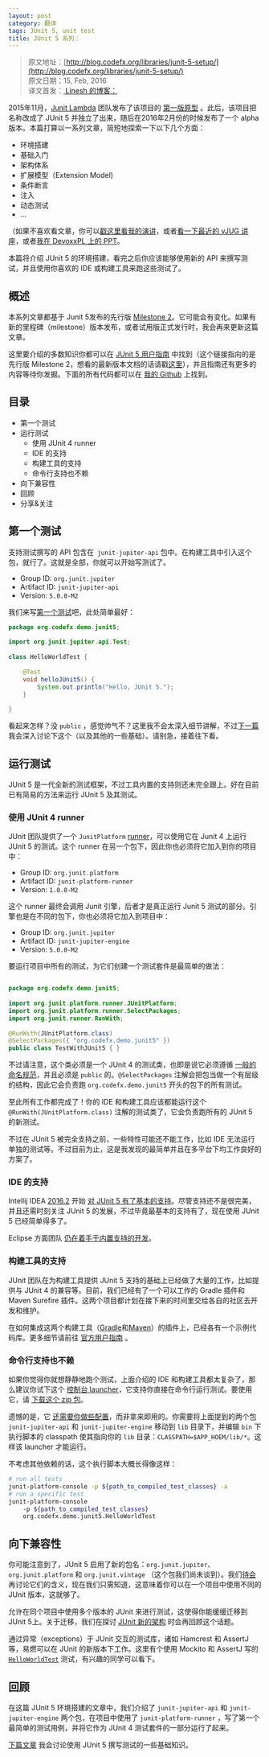 ```yaml
---
layout: post
category: 翻译
tags: JUnit 5, unit test
title: JUnit 5 系列：
---
```


> 原文地址：[http://blog.codefx.org/libraries/junit-5-setup/](http://blog.codefx.org/libraries/junit-5-setup/)  
> 原文日期：15, Feb, 2016  
> 译文首发：[ Linesh 的博客：]()

2015年11月，[Junit Lambda](http://junit.org/junit4/junit-lambda.html) 团队发布了该项目的 [第一版原型](http://blog.codefx.org/libraries/junit-lambda-prototype/) 。此后，该项目把名称改成了 JUnit 5 并独立了出来，随后在2016年2月份的时候发布了一个 alpha 版本。本篇打算以一系列文章，简短地探索一下以下几个方面：

* 环境搭建
* 基础入门
* 架构体系
* 扩展模型（Extension Model)
* 条件断言
* 注入
* 动态测试
* ...

（如果不喜欢看文章，你可以[戳这里看我的演讲](http://blog.codefx.org/past-talks/)，或者[看一下最近的 vJUG 讲座](https://www.youtube.com/watch?v=ct9sIsrnE9Y)，或者[我在 DevoxxPL 上的 PPT](https://www.youtube.com/watch?v=oG80XZUN1lQ)。

本篇将介绍 JUnit 5 的环境搭建，看完之后你应该能够使用新的 API 来撰写测试，并且使用你喜欢的 IDE 或构建工具来跑这些测试了。

## 概述

本系列文章都基于 Junit 5发布的先行版 [Milestone 2][User guide: M2]。它可能会有变化。如果有新的里程碑（milestone）版本发布，或者试用版正式发行时，我会再来更新这篇文章。

这里要介绍的多数知识你都可以在 [JUnit 5 用户指南][User guide: M2] 中找到（这个链接指向的是先行版 Milestone 2，想看的最新版本文档的话请戳[这里][User guide: Current]），并且指南还有更多的内容等待你发掘。下面的所有代码都可以在 [我的 Github](https://github.com/CodeFX-org/demo-junit-5) 上找到。

## 目录

* 第一个测试
* 运行测试
    * 使用 JUnit 4 runner
    * IDE 的支持
    * 构建工具的支持
    * 命令行支持也不赖
* 向下兼容性
* 回顾
* 分享&关注

## 第一个测试

支持测试撰写的 API 包含在` junit-jupiter-api` 包中。在构建工具中引入这个包，就行了。这就是全部，你就可以开始写测试了。

* Group ID: `org.junit.jupiter`
* Artifact ID: `junit-jupiter-api`
* Version: `5.0.0-M2`

我们来写[第一个测试](https://github.com/CodeFX-org/demo-junit-5/blob/master/src/test/java/org/codefx/demo/junit5/HelloWorldTest.java)吧，此处简单最好：

```java
package org.codefx.demo.junit5;
 
import org.junit.jupiter.api.Test;
 
class HelloWorldTest {
 
	@Test
	void helloJUnit5() {
		System.out.println("Hello, JUnit 5.");
	}
 
}
```    

看起来怎样？没 `public` ，感觉帅气不？这里我不会太深入细节讲解，不过[下一篇][JUnit 5: Basics]我会深入讨论下这个（以及其他的一些基础）。请别急，接着往下看。

## 运行测试

JUnit 5 是一代全新的测试框架，不过工具内置的支持则还未完全跟上。好在目前已有简易的方法来运行 JUnit 5 及其测试。

### 使用 JUnit 4 runner

JUnit 团队提供了一个 `JunitPlatform` [runner](http://www.codeaffine.com/2014/09/03/junit-nutshell-test-runners/)，可以使用它在 Junit 4 上运行 JUnit 5 的测试。这个 runner 在另一个包下，因此你也必须将它加入到你的项目中：

* Group ID: `org.junit.platform`
* Artifact ID: `junit-platform-runner`
* Version: `1.0.0-M2`

这个 runner 最终会调用 Junit 引擎，后者才是真正运行 Junit 5 测试的部分。引擎也是在不同的包下，你也必须将它加入到项目中：

* Group ID: `org.junit.jupiter`
* Artifact ID: `junit-jupiter-engine`
* Version: `5.0.0-M2`

要运行项目中所有的测试，为它们创建一个测试套件是最简单的做法：

```java

package org.codefx.demo.junit5;
 
import org.junit.platform.runner.JUnitPlatform;
import org.junit.platform.runner.SelectPackages;
import org.junit.runner.RunWith;
 
@RunWith(JUnitPlatform.class)
@SelectPackages({ "org.codefx.demo.junit5" })
public class TestWithJUnit5 { }
```

不过请注意，这个类必须是一个 JUnit 4 的测试类，也即是说它必须遵循 [一般的命名规范](http://stackoverflow.com/a/6178629/2525313)，并且必须是 `public` 的。`@SelectPackages` 注解会把包当做一个有层级的结构，因此它会负责跑 `org.codefx.demo.junit5` 开头的包下的所有测试。

至此所有工作都完成了！你的 IDE 和构建工具应该都能运行这个 `@RunWith(JUnitPlatform.class)` 注解的测试类了，它会负责跑所有的 JUnit 5 的新测试。

不过在 JUnit 5 被完全支持之前，一些特性可能还不能工作，比如 IDE 无法运行单独的测试等。不过目前为止，这是我发现的最简单并且在多平台下均工作良好的方案了。

### IDE 的支持 

Intellij IDEA [2016.2](https://blog.jetbrains.com/idea/2016/07/intellij-idea-2016-2-is-here/) 开始 [对 JUnit 5 有了基本的支持](https://blog.jetbrains.com/idea/2016/08/using-junit-5-in-intellij-idea)。尽管支持还不是很完美，并且还需时刻关注 JUnit 5 的发展，不过毕竟最基本的支持有了，现在使用 JUnit 5 已经简单得多了。

Eclipse 方面团队 [仍在着手于内置支持的开发](https://bugs.eclipse.org/bugs/show_bug.cgi?id=488566)。

### 构建工具的支持

JUnit 团队在为构建工具提供 JUnit 5 支持的基础上已经做了大量的工作，比如提供与 JUnit 4 的兼容等。目前，我们已经有了一个可以工作的 Gradle 插件和 Maven Surefire 插件。这两个项目都计划在接下来的时间里交给各自的社区去开发和维护。

在如何集成这两个构建工具（[Gradle](https://github.com/junit-team/junit5-samples/blob/master/junit5-gradle-consumer)和[Maven](https://github.com/junit-team/junit5-samples/tree/master/junit5-maven-consumer)）的插件上，已经各有一个示例代码库。更多细节请前往 [官方用户指南](http://junit.org/junit5/docs/5.0.0-M1/user-guide/#running-tests-build) 。

### 命令行支持也不赖

如果你觉得你就想静静地跑个测试，上面介绍的 IDE 和构建工具都太复杂了，那么建议你试下这个 [控制台 launcher](http://junit.org/junit5/docs/5.0.0-M1/user-guide/#running-tests-console-launcher)，它支持你直接在命令行运行测试。要使用它，请 [下载这个 zip 包](https://repo1.maven.org/maven2/org/junit/platform/junit-platform-console/1.0.0-M2/junit-platform-console-1.0.0-M2.zip)。

遗憾的是，它 [还需要你做些配置](https://github.com/junit-team/junit5/issues/155)，而非拿来即用的。你需要将上面提到的两个包 `junit-jupiter-api` 和 `junit-jupiter-engine` 移动到 `lib` 目录下，并编辑 `bin` 下执行脚本的 classpath 使其指向你的 `lib` 目录：`CLASSPATH=$APP_HOEM/lib/*`。这样该 launcher 才能运行。

不考虑其他依赖的话，这个执行脚本大概长得像这样：

```bash
# run all tests
junit-platform-console -p ${path_to_compiled_test_classes} -a
# run a specific test
junit-platform-console
	-p ${path_to_compiled_test_classes}
	org.codefx.demo.junit5.HelloWorldTest
```

## 向下兼容性

你可能注意到了，JUnit 5 启用了新的包名：`org.junit.jupiter`、`org.junit.platform` 和 `org.junit.vintage` （这个包我们尚未谈到）。我们[待会][JUnit 5: Architecture]再讨论它们的含义，现在我们只需知道，这意味着你可以在一个项目中使用不同的 JUnit 版本，这就够了。

允许在同个项目中使用多个版本的 JUnit 来进行测试，这使得你能缓缓迁移到 JUnit 5上。关于迁移，我们在探讨 [JUnit 新的架构][JUnit 5: Architecture] 时会再回顾这个话题。

通过异常（exceptions）于 JUnit 交互的测试库，诸如 Hamcrest 和 AssertJ 等，易燃可以在 JUnit 的新版本下工作。这里有个使用 Mockito 和 AssertJ 写的 [`HelloWorldTest`](https://github.com/CodeFX-org/demo-junit-5/blob/master/src/test/java/org/codefx/demo/junit5/HelloWorldTest.java) 测试，有兴趣的同学可以看下。

## 回顾

在这篇 JUnit 5 环境搭建的文章中，我们介绍了 `junit-jupiter-api` 和 `junit-jupiter-engine` 两个包，在项目中使用了 `junit-platform-runner` ，写了第一个最简单的测试用例，并将它作为 JUnit 4 测试套件的一部分运行了起来。

[下篇文章][JUnit 5: Basics] 我会讨论使用 JUnit 5 撰写测试的一些基础知识。

[User guide: M2]: http://junit.org/junit5/docs/5.0.0-M2/user-guide/
[User guide: Current]: http://junit.org/junit5/docs/current/user-guide/
[JUnit 5: Basics]: http://blog.codefx.org/libraries/junit-5-basics/
[JUnit 5: Architecture]: http://blog.codefx.org/design/architecture/junit-5-architecture/





















